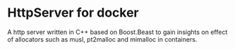 # HttpServer for docker

A http server written in C++ based on Boost.Beast to gain insights on effect of allocators such as musl, pt2malloc and mimalloc in containers.
